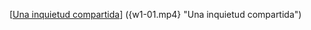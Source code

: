 [[Una inquietud compartida](https://github.com/juanalbglz/coursera/assets/2136913/78a56906-a08f-4a54-bc39-a02791725c8d)] ({w1-01.mp4} "Una inquietud compartida")
